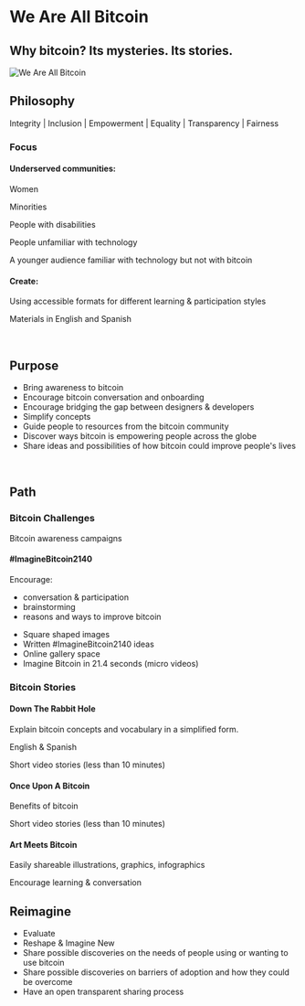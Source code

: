 <h1>We Are All Bitcoin</h1>
<h2>Why bitcoin? Its mysteries. Its stories.</h2>
<img src="https://onyxandalexa.com/images/bitcoin/we-are-all-bitcoin/we-are-all-bitcoin.png" alt="We Are All Bitcoin" title="We Are All Bitcoin"/>
<h2>Philosophy</h2>
<p>Integrity | Inclusion | Empowerment | Equality | Transparency | Fairness</p>
<h3>Focus</h3>
<h4>Underserved communities:</h4>
<p>Women</p>
<p>Minorities</p>
<p>People with disabilities</p>
<p>People unfamiliar with technology</p>
<p>A younger audience familiar with technology but not with bitcoin</p>
<h4>Create:</h4>
<p>Using accessible formats for different learning & participation styles</p>
<p>Materials in English and Spanish</p>
<br>

<h2>Purpose</h2>
<ul>
  <li>Bring awareness to bitcoin</li>
  <li>Encourage bitcoin conversation and onboarding</li>
  <li>Encourage bridging the gap between designers & developers</li>
  <li>Simplify concepts</li>
  <li>Guide people to resources from the bitcoin community</li>
  <li>Discover ways bitcoin is empowering people across the globe</li>
  <li>Share ideas and possibilities of how bitcoin could improve people's lives</li>
</ul>
<br>
<h2>Path</h2>
<h3>Bitcoin Challenges</h3>
<p>Bitcoin awareness campaigns</p>
<h4>#ImagineBitcoin2140</h4>
<p>Encourage:</p>
<ul>
  <li>conversation & participation</li>
  <li>brainstorming</li>
  <li>reasons and ways to improve bitcoin</li>
</ul>
<ul>
  <li>Square shaped images</li>
  <li>Written #ImagineBitcoin2140 ideas</li>
  <li>Online gallery space</li>  
  <li>Imagine Bitcoin in 21.4 seconds (micro videos)</li>
</ul>
<h3>Bitcoin Stories</h3>
<h4>Down The Rabbit Hole</h4>
<p>Explain bitcoin concepts and vocabulary in a simplified form.</p>
<p>English & Spanish</p>
<p>Short video stories (less than 10 minutes)</p>
<h4>Once Upon A Bitcoin</h4>
<p>Benefits of bitcoin</p>
<p>Short video stories (less than 10 minutes)</p>
<h4>Art Meets Bitcoin</h4>
<p>Easily shareable illustrations, graphics, infographics</p>
<p>Encourage learning & conversation</li>
<br>
<h2>Reimagine</h2>
<ul>
  <li>Evaluate</li>
  <li>Reshape & Imagine New</li>
  <li>Share possible discoveries on the needs of people using or wanting to use bitcoin</li>
  <li>Share possible discoveries on barriers of adoption and how they could be overcome</li>
  <li>Have an open transparent sharing process</li>
</ul>

